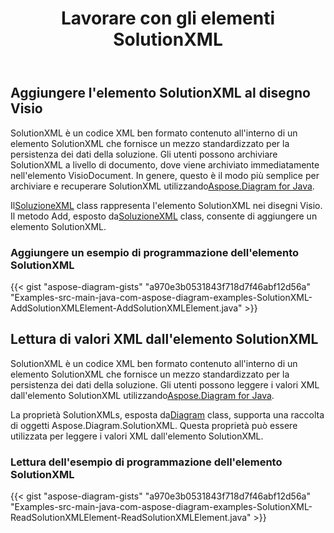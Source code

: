 ﻿---
title: Lavorare con gli elementi SolutionXML
type: docs
weight: 140
url: /it/java/working-with-solutionxml-elements/
---
## **Aggiungere l'elemento SolutionXML al disegno Visio**
 SolutionXML è un codice XML ben formato contenuto all'interno di un elemento SolutionXML che fornisce un mezzo standardizzato per la persistenza dei dati della soluzione. Gli utenti possono archiviare SolutionXML a livello di documento, dove viene archiviato immediatamente nell'elemento VisioDocument. In genere, questo è il modo più semplice per archiviare e recuperare SolutionXML utilizzando[Aspose.Diagram for Java](https://products.aspose.com/diagram/java/).

 Il[SoluzioneXML](https://reference.aspose.com/diagram/java/com.aspose.diagram/SolutionXML) class rappresenta l'elemento SolutionXML nei disegni Visio. Il metodo Add, esposto da[SoluzioneXML](http://www.aspose.com/api/java/diagram/com.aspose.diagram/classes/SolutionXML) class, consente di aggiungere un elemento SolutionXML.
### **Aggiungere un esempio di programmazione dell'elemento SolutionXML**
{{< gist "aspose-diagram-gists" "a970e3b0531843f718d7f46abf12d56a" "Examples-src-main-java-com-aspose-diagram-examples-SolutionXML-AddSolutionXMLElement-AddSolutionXMLElement.java" >}}
## **Lettura di valori XML dall'elemento SolutionXML**
SolutionXML è un codice XML ben formato contenuto all'interno di un elemento SolutionXML che fornisce un mezzo standardizzato per la persistenza dei dati della soluzione. Gli utenti possono leggere i valori XML dall'elemento SolutionXML utilizzando[Aspose.Diagram for Java](https://products.aspose.com/diagram/java/).

 La proprietà SolutionXMLs, esposta da[Diagram](https://reference.aspose.com/diagram/java/com.aspose.diagram/Diagram) class, supporta una raccolta di oggetti Aspose.Diagram.SolutionXML. Questa proprietà può essere utilizzata per leggere i valori XML dall'elemento SolutionXML.
### **Lettura dell'esempio di programmazione dell'elemento SolutionXML**
{{< gist "aspose-diagram-gists" "a970e3b0531843f718d7f46abf12d56a" "Examples-src-main-java-com-aspose-diagram-examples-SolutionXML-ReadSolutionXMLElement-ReadSolutionXMLElement.java" >}}
